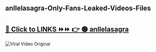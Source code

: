 
 ## anllelasagra-Only-Fans-Leaked-Videos-Files

# <h2><a href="https://mediaupload.pro?anllelasagra">🔗 Click to LINKS ⏩⏩ 👉 🟢 anllelasagra </a></h2>

<a href="https://mediaupload.pro?anllelasagra" rel="nofollow" data-target="animated-image.originalLink"><img src="https://i.ibb.co.com/xMMVF88/686577567.gif" alt="Viral Video Original" style="max-width: 100%; display: inline-block;" data-target="animated-image.originalImage"></a>